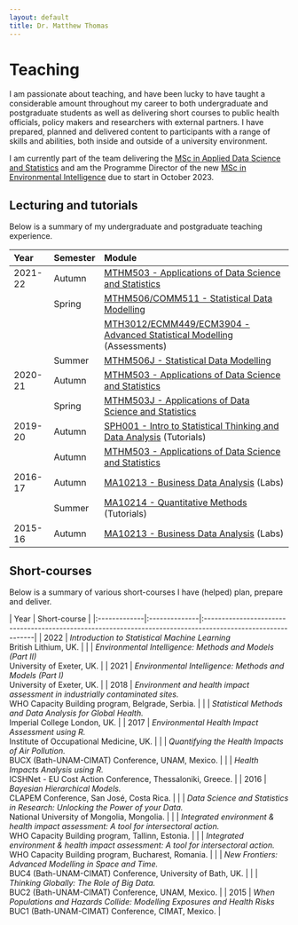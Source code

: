 ```yaml
---
layout: default
title: Dr. Matthew Thomas
---
```


# Teaching 

I am passionate about teaching, and have been lucky to have taught a considerable amount throughout my career to both undergraduate and postgraduate students as well as delivering short courses to public health officials, policy makers and researchers with external partners. I have prepared, planned and delivered content to participants with a range of skills and abilities, both inside and outside of a university environment. 

I am currently part of the team delivering the [MSc in Applied Data Science and Statistics](https://www.exeter.ac.uk/postgraduate/taught/datascience/applieddatamsc/) and am the Programme Director of the new [MSc in Environmental Intelligence](https://www.exeter.ac.uk/postgraduate/courses/datascience/envint/) due to start in October 2023. 

## Lecturing and tutorials 

Below is a summary of my undergraduate and postgraduate teaching experience. 

| Year        | Semester          | Module |
|:-------------|:--------------|:------|
| 2021-22  | Autumn     | [MTHM503 - Applications of Data Science and Statistics](https://intranet.exeter.ac.uk/emps/studentinfo/subjects/mathematics/modules/2021/index.php/?moduleCode=MTHM503)  |
|                | Spring       | [MTHM506/COMM511 - Statistical Data Modelling](https://intranet.exeter.ac.uk/emps/studentinfo/subjects/mathematics/modules/2021/index.php/?moduleCode=MTHM506)  |
|                |                   | [MTH3012/ECMM449/ECM3904 - Advanced Statistical Modelling](https://intranet.exeter.ac.uk/emps/studentinfo/subjects/mathematics/modules/2020/index.php/?moduleCode=MTH3012) (Assessments)   |
|                | Summer    | [MTHM506J - Statistical Data Modelling](https://intranet.exeter.ac.uk/emps/studentinfo/subjects/mathematics/modules/2021/index.php/?moduleCode=MTHM506)  |
| 2020-21  | Autumn     | [MTHM503 - Applications of Data Science and Statistics](https://intranet.exeter.ac.uk/emps/studentinfo/subjects/mathematics/modules/2020/index.php/?moduleCode=MTHM503)  |
|                | Spring       | [MTHM503J - Applications of Data Science and Statistics](https://intranet.exeter.ac.uk/emps/studentinfo/subjects/mathematics/modules/2020/index.php/?moduleCode=MTHM503)  |
| 2019-20  | Autumn     | [SPH001 - Intro to Statistical Thinking and Data Analysis](https://www.google.com/url?sa=t&rct=j&q=&esrc=s&source=web&cd=&ved=2ahUKEwiHgp_z5of5AhVIgFwKHckVD-AQFnoECBEQAQ&url=https%3A%2F%2Fwww.imperial.ac.uk%2Fmedia%2Fimperial-college%2Fmedicine%2Fsph%2Fstudy%2Fmodule-outlines%2Fhda%2FIntro-to-Stat-Thinking-and-Data-Analysis-Module-Outline-2019.20-Updated.docx&usg=AOvVaw3Esow9eU9hUZPlVMXEKyUk) (Tutorials)  |
|                 | Autumn     | [MTHM503 - Applications of Data Science and Statistics](https://intranet.exeter.ac.uk/emps/studentinfo/subjects/mathematics/modules/2019/index.php/?moduleCode=MTHM503)  |
| 2016-17  | Autumn     | [MA10213 - Business Data Analysis](https://www.bath.ac.uk/catalogues/2016-2017/ma/MA10213.html) (Labs)  |
|                | Summer    | [MA10214 - Quantitative Methods](https://www.bath.ac.uk/catalogues/2016-2017/ma/MA10214.html) (Tutorials)  |
| 2015-16  | Autumn     | [MA10213 - Business Data Analysis](https://www.bath.ac.uk/catalogues/2015-2016/ma/MA10213.html) (Labs)   |

## Short-courses

Below is a summary of various short-courses I have (helped) plan, prepare and deliver.

| Year        | Short-course |
|:-------------|:--------------|:------------------------------------------------------------------------------------------------------------|
| 2022        | _Introduction to Statistical Machine Learning_ <br>British Lithium, UK. |
|                 | _Environmental Intelligence: Methods and Models (Part II)_ <br> University of Exeter, UK. |
| 2021        | _Environmental Intelligence: Methods and Models (Part I)_ <br> University of Exeter, UK. |
| 2018        | _Environment and health impact assessment in industrially contaminated sites._ <br> WHO Capacity Building program, Belgrade, Serbia. |
|                 | _Statistical Methods and Data Analysis for Global Health._<br> Imperial College London, UK. |
| 2017        | _Environmental Health Impact Assessment using R._<br>Institute of Occupational Medicine, UK. |
|                 | _Quantifying the Health Impacts of Air Pollution._<br> BUCX (Bath-UNAM-CIMAT) Conference, UNAM, Mexico. |
|                 | _Health Impacts Analysis using R._<br> ICSHNet - EU Cost Action Conference, Thessaloniki, Greece. |
| 2016        | _Bayesian Hierarchical Models._ <br>CLAPEM Conference, San Jos&eacute;, Costa Rica. |
|                 | _Data Science and Statistics in Research: Unlocking the Power of your Data._ <br> National University of Mongolia, Mongolia. |
|                 | _Integrated environment \& health impact assessment: A tool for intersectoral action._<br>WHO Capacity Building program, Tallinn, Estonia. |
|                 | _Integrated environment \& health impact assessment: A tool for intersectoral action._<br>WHO Capacity Building program, Bucharest, Romania.  |
|                 | _New Frontiers: Advanced Modelling in Space and Time._ <br>BUC4 (Bath-UNAM-CIMAT) Conference, University of Bath, UK. |
|                 | _Thinking Globally: The Role of Big Data._<br> BUC2 (Bath-UNAM-CIMAT) Conference, UNAM, Mexico. |
| 2015        | _When Populations and Hazards Collide: Modelling Exposures and Health Risks_ <br> BUC1 (Bath-UNAM-CIMAT) Conference, CIMAT, Mexico. |
